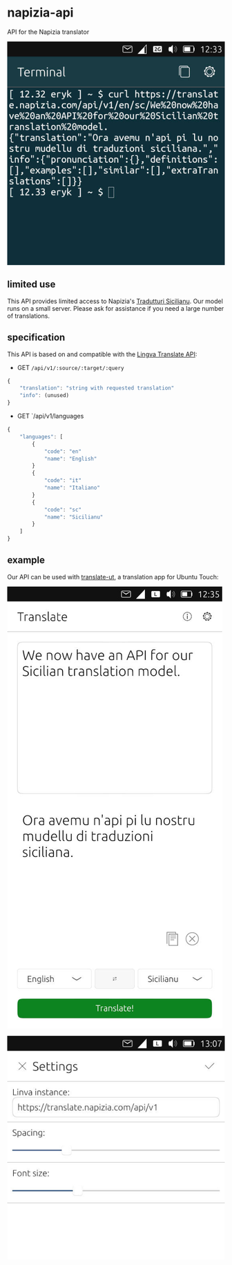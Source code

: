 # napizia-api

API for the Napizia translator

![Napizia API with curl](./images/napizia-api_curl.jpg)


##  limited use

This API provides limited access to Napizia's [Tradutturi Sicilianu](https://translate.napizia.com/).
Our model runs on a small server.  Please ask for assistance if you need a large number of translations.


##  specification

This API is based on and compatible with the
[Lingva Translate API](https://github.com/TheDavidDelta/lingva-translate):

+ GET `/api/v1/:source/:target/:query`
```typescript
{
    "translation": "string with requested translation"
    "info": (unused)
}
```

+ GET `/api/v1/languages
```typescript
{
    "languages": [
        {
            "code": "en"
            "name": "English"
        }
        {
            "code": "it"
            "name": "Italiano"
        }
        {
            "code": "sc"
            "name": "Sicilianu"
        }
    ]
}
```


##  example

Our API can be used with
[translate-ut](https://github.com/walking-octopus/translate-ut/),
a translation app for Ubuntu Touch:

![Napizia API in UT app](./images/napizia-api_ut-app.jpg)

![Napizia API settings](./images/napizia-api_ut-app-settings-half.jpg)
